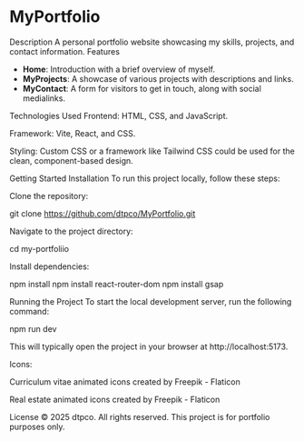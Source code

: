 MyPortfolio
=================
Description
A personal portfolio website showcasing my skills, projects, and contact information.
Features
- **Home**: Introduction with a brief overview of myself.
- **MyProjects**: A showcase of various projects with descriptions and links.
- **MyContact**: A form for visitors to get in touch, along with social medialinks.

Technologies Used
Frontend: HTML, CSS, and JavaScript.

Framework: Vite, React, and CSS.

Styling: Custom CSS or a framework like Tailwind CSS could be used for the clean, component-based design.

Getting Started
Installation
To run this project locally, follow these steps:

Clone the repository:

git clone https://github.com/dtpco/MyPortfolio.git

Navigate to the project directory:

cd my-portfoliio

Install dependencies:

npm install
npm install react-router-dom
npm install gsap

Running the Project
To start the local development server, run the following command:

npm run dev

This will typically open the project in your browser at http://localhost:5173.

Icons:

Curriculum vitae animated icons created by Freepik - Flaticon

Real estate animated icons created by Freepik - Flaticon

License
© 2025 dtpco. All rights reserved. This project is for  portfolio purposes only.
